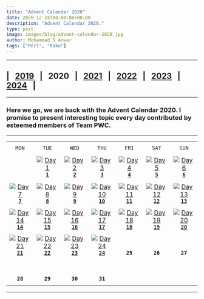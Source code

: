 ```yaml
---
title: "Advent Calendar 2020"
date: 2020-12-24T00:00:00+00:00
description: "Advent Calendar 2020."
type: post
image: images/blog/advent-calendar-2020.jpg
author: Mohammad S Anwar
tags: ["Perl", "Raku"]
---
```

***

## | &nbsp; [**2019**](/blog/advent-calendar-2019) &nbsp; | &nbsp; **2020** &nbsp; | &nbsp; [**2021**](/blog/advent-calendar-2021) &nbsp; | &nbsp; [**2022**](/blog/advent-calendar-2022) &nbsp; | &nbsp; [**2023**](/blog/advent-calendar-2023) &nbsp; | &nbsp; [**2024**](/blog/advent-calendar-2024) &nbsp; |



***

### Here we go, we are back with the **Advent Calendar 2020**. I promise to present interesting topic every day contributed by esteemed members of **Team PWC**.

***

| | | | | | | |
| :---: | :---: | :---: | :---: | :---: | :---: | :---: |
| | | | | | | |
| `MON`<br> |  `TUE`<br> | `WED`<br> |  `THU`<br>| `FRI`<br>|  `SAT`<br> |  `SUN`<br> |
| | | | | | | |
| <br><br><br>             | [![Day 1](/images/blog/2020-12-01-thumbnail.jpg "Octal Number System by Jaldhar H. Vyas")](/blog/advent-calendar-2020-12-01)<br>[**`1`**](/blog/advent-calendar-2020-12-01)             | [![Day 2](/images/blog/2020-12-02-thumbnail.jpg "Make it $200 by Ryan Thompson")](/blog/advent-calendar-2020-12-02)<br>[**`2`**](/blog/advent-calendar-2020-12-02)               | [![Day 3](/images/blog/2020-12-03-thumbnail.jpg "LRU Cache by E. Choroba")](/blog/advent-calendar-2020-12-03)<br>[**`3`**](/blog/advent-calendar-2020-12-03)                   | [![Day 4](/images/blog/2020-12-04-thumbnail.jpg "GCD Sum by Andrew Shitov")](/blog/advent-calendar-2020-12-04)<br>[**`4`**](/blog/advent-calendar-2020-12-04)                   | [![Day 5](/images/blog/2020-12-05-thumbnail.jpg "Invert Tree by Dave Jacoby")](/blog/advent-calendar-2020-12-05)<br>[**`5`**](/blog/advent-calendar-2020-12-05)                   | [![Day 6](/images/blog/2020-12-06-thumbnail.jpg "Bit Sum by Luca Ferrari")](/blog/advent-calendar-2020-12-06)<br>[**`6`**](/blog/advent-calendar-2020-12-06)            |
| | | | | | | |
| [![Day 7](/images/blog/2020-12-07-thumbnail.jpg "IPv4 Partition by Javier Luque")](/blog/advent-calendar-2020-12-07)<br>[**`7`**](/blog/advent-calendar-2020-12-07)<br>       | [![Day 8](/images/blog/2020-12-08-thumbnail.jpg "Sort Email Addresses by Luca Ferrari")](/blog/advent-calendar-2020-12-08)<br>[**`8`**](/blog/advent-calendar-2020-12-08)             | [![Day 9](/images/blog/2020-12-09-thumbnail.jpg "Divide Integers by Javier Luque")](/blog/advent-calendar-2020-12-09)<br>[**`9`**](/blog/advent-calendar-2020-12-09)             | [![Day 10](/images/blog/2020-12-10-thumbnail.jpg "Trim Linked List by Walt Mankowski")](/blog/advent-calendar-2020-12-10)<br>[**`10`**](/blog/advent-calendar-2020-12-10)                   | [![Day 11](/images/blog/2020-12-11-thumbnail.jpg "Lines Range by Adam Russell")](/blog/advent-calendar-2020-12-11)<br>[**`11`**](/blog/advent-calendar-2020-12-11)                   | [![Day 12](/images/blog/2020-12-12-thumbnail.jpg "Smallest Multiple by Cheok-Yin Fung")](/blog/advent-calendar-2020-12-12)<br>[**`12`**](/blog/advent-calendar-2020-12-12)                   | [![Day 13](/images/blog/2020-12-13-thumbnail.jpg "Majority Element by Bartosz Jarzyna")](/blog/advent-calendar-2020-12-13)<br>[**`13`**](/blog/advent-calendar-2020-12-13)                   |
| | | | | | | |
| [![Day 14](/images/blog/2020-12-14-thumbnail.jpg "Trapped Rain Waterby Nyoungjin Jeon")](/blog/advent-calendar-2020-12-14)<br>[**`14`**](/blog/advent-calendar-2020-12-14)<br>       | [![Day 15](/images/blog/2020-12-15-thumbnail.jpg "Left Rotation by Laurent Rosenfeld")](/blog/advent-calendar-2020-12-15)<br>[**`15`**](/blog/advent-calendar-2020-12-15)             | [![Day 16](/images/blog/2020-12-16-thumbnail.jpg "Calling C function by Yet Ebreo")](/blog/advent-calendar-2020-12-16)<br>[**`16`**](/blog/advent-calendar-2020-12-16)             | [![Day 17](/images/blog/2020-12-17-thumbnail.jpg "Trailing Zeros by Scimon Proctor")](/blog/advent-calendar-2020-12-17)<br>[**`17`**](/blog/advent-calendar-2020-12-17)                   | [![Day 18](/images/blog/2020-12-18-thumbnail.jpg "Collatz Conjecture by Kevin Colyer")](/blog/advent-calendar-2020-12-18)<br>[**`18`**](/blog/advent-calendar-2020-12-18)                   | [![Day 19](/images/blog/2020-12-19-thumbnail.jpg "Head to Tail Pokemon names by Duncan C. White")](/blog/advent-calendar-2020-12-19)<br>[**`19`**](/blog/advent-calendar-2020-12-19)                   | [![Day 20](/images/blog/2020-12-20-thumbnail.jpg "Ackermann function by Yozen Hernandez")](/blog/advent-calendar-2020-12-20)<br>[**`20`**](/blog/advent-calendar-2020-12-20)                   |
| | | | | | | |
| [![Day 21](/images/blog/2020-12-21-thumbnail.jpg "Guest house lights by Saif Ahmed")](/blog/advent-calendar-2020-12-21)<br>[**`21`**](/blog/advent-calendar-2020-12-21)<br>       | [![Day 22](/images/blog/2020-12-22-thumbnail.jpg "Is the room open? by Noud Aldenhoven")](/blog/advent-calendar-2020-12-22)<br>[**`22`**](/blog/advent-calendar-2020-12-22)             | [![Day 23](/images/blog/2020-12-23-thumbnail.jpg "Insert Interval by James Smith")](/blog/advent-calendar-2020-12-23)<br>[**`23`**](/blog/advent-calendar-2020-12-23)             | [![Day 24](/images/blog/2020-12-24-thumbnail.jpg "Leader Elements by Mohammad S Anwar")](/blog/advent-calendar-2020-12-24)<br>[**`24`**](/blog/advent-calendar-2020-12-24)                   | <br><br>**`25`**<br>                   | <br><br>**`26`**<br>                  | <br><br>**`27`**<br>                |
| | | | | | | |
| <br><br>**`28`**<br>       | <br><br>**`29`**<br>             | <br><br>**`30`**<br>             | <br><br>**`31`**<br>                   |                    |                    |                    |
| | | | | | | |

***
